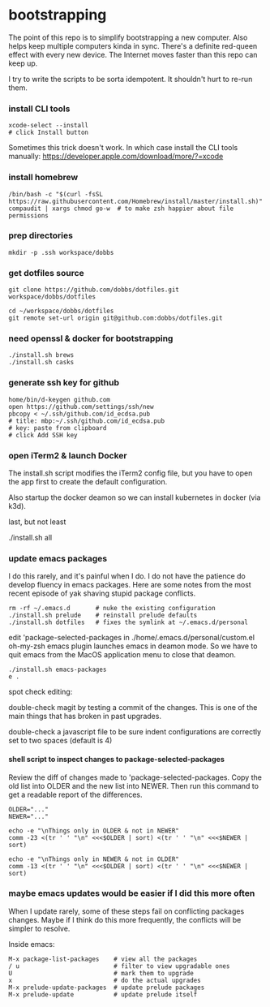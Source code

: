 # bootstrapping

The point of this repo is to simplify bootstrapping a new computer.
Also helps keep multiple computers kinda in sync.  There's a definite
red-queen effect with every new device.  The Internet moves faster
than this repo can keep up.

I try to write the scripts to be sorta idempotent. It shouldn't hurt
to re-run them.

### install CLI tools

    xcode-select --install
    # click Install button

Sometimes this trick doesn't work. In which case install the CLI tools
manually: https://developer.apple.com/download/more/?=xcode

### install homebrew
    /bin/bash -c "$(curl -fsSL https://raw.githubusercontent.com/Homebrew/install/master/install.sh)"
    compaudit | xargs chmod go-w  # to make zsh happier about file permissions

### prep directories
    mkdir -p .ssh workspace/dobbs

### get dotfiles source
    git clone https://github.com/dobbs/dotfiles.git workspace/dobbs/dotfiles

    cd ~/workspace/dobbs/dotfiles
    git remote set-url origin git@github.com:dobbs/dotfiles.git

### need openssl & docker for bootstrapping
    ./install.sh brews
    ./install.sh casks

### generate ssh key for github
    home/bin/d-keygen github.com
    open https://github.com/settings/ssh/new
    pbcopy < ~/.ssh/github.com/id_ecdsa.pub
    # title: mbp:~/.ssh/github.com/id_ecdsa.pub
    # key: paste from clipboard
    # click Add SSH key

### open iTerm2 & launch Docker

The install.sh script modifies the iTerm2 config file, but you have to
open the app first to create the default configuration.

Also startup the docker deamon so we can install kubernetes in docker
(via k3d).

last, but not least

   ./install.sh all

### update emacs packages

I do this rarely, and it's painful when I do. I do not have the
patience do develop fluency in emacs packages. Here are some notes
from the most recent episode of yak shaving stupid package conflicts.

    rm -rf ~/.emacs.d       # nuke the existing configuration
    ./install.sh prelude    # reinstall prelude defaults
    ./install.sh dotfiles   # fixes the symlink at ~/.emacs.d/personal

edit 'package-selected-packages in ./home/.emacs.d/personal/custom.el
oh-my-zsh emacs plugin launches emacs in deamon mode. So we have to
quit emacs from the MacOS application menu to close that deamon.

    ./install.sh emacs-packages
    e .

spot check editing:

double-check magit by testing a commit of the changes. This is one of
the main things that has broken in past upgrades.

double-check a javascript file to be sure indent configurations are
correctly set to two spaces (default is 4)

#### shell script to inspect changes to package-selected-packages

Review the diff of changes made to 'package-selected-packages. Copy
the old list into OLDER and the new list into NEWER. Then run this
command to get a readable report of the differences.

    OLDER="..."
    NEWER="..."

    echo -e "\nThings only in OLDER & not in NEWER"
    comm -23 <(tr ' ' "\n" <<<$OLDER | sort) <(tr ' ' "\n" <<<$NEWER | sort)

    echo -e "\nThings only in NEWER & not in OLDER"
    comm -13 <(tr ' ' "\n" <<<$OLDER | sort) <(tr ' ' "\n" <<<$NEWER | sort)

### maybe emacs updates would be easier if I did this more often

When I update rarely, some of these steps fail on conflicting packages
changes. Maybe if I think do this more frequently, the conflicts will
be simpler to resolve.

Inside emacs:

    M-x package-list-packages    # view all the packages
    / u                          # filter to view upgradable ones
    U                            # mark them to upgrade
    x                            # do the actual upgrades
    M-x prelude-update-packages  # update prelude packages
    M-x prelude-update           # update prelude itself
